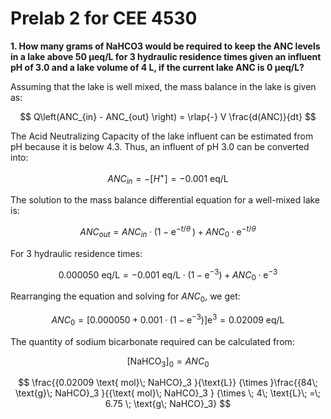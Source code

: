 # Prelab 2 for CEE 4530

<b> 1. How many grams of NaHCO3 would be required to keep the ANC levels in a lake above 50 μeq/L for 3 hydraulic residence times given an influent pH of 3.0 and a lake volume of 4 L, if the current lake ANC is 0 μeq/L?</b>

Assuming that the lake is well mixed, the mass balance in the lake is given as:

$$ Q\left(ANC_{in}  - ANC_{out} \right) =  \rlap{-} V \frac{d(ANC)}{dt} $$

The Acid Neutralizing Capacity of the lake influent can be estimated from pH because it is below 4.3. Thus, an influent of pH 3.0 can be converted into:

$$ANC_{in} = -\left[H^+ \right] = -0.001 \text{ eq/L}$$

The solution to the mass balance differential equation for a well-mixed lake is:

$$ANC_{out} = ANC_{in} \cdot \left(1 - {\mathop{e}\nolimits^{-t/\theta\;}} \right)+ ANC_{0} \cdot {\mathop{e}\nolimits^{-t/\theta}}$$

For 3 hydraulic residence times:

$$0.000050 \text{ eq/L} = -0.001 \text{ eq/L} \cdot \left(1 - {\mathop{e}\nolimits^{-3}} \right)+ ANC_{0} \cdot {\mathop{e}\nolimits^{-3}}$$

Rearranging the equation and solving for $ANC_{0}$, we get:

$$ {ANC}_{{0}} =\left[{0.000050}+{0.001}\cdot \left(1-{\mathop{e}\nolimits^{-3}} \right)\right]{\mathop{e}\nolimits^{3}} =  0.02009 \text{ eq/L} $$

The quantity of sodium bicarbonate required can be calculated from:

$$ [\text{NaHCO}_3]_{0} = ANC_{0} $$

$$ \frac{{0.02009 \text{ mol}\; NaHCO}_3 }{\text{L}} {\times }\frac{{84\; \text{g}\; NaHCO}_3 }{{\text{ mol}\; NaHCO}_3 } {\times \; 4\; \text{L}\; =\; 6.75 \; \text{g\; NaHCO}_3} $$
